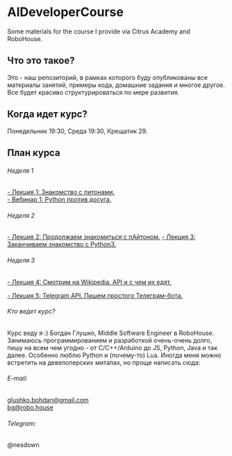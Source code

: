# AIDeveloperCourse
Some materials for the course I provide via Citrus Academy and RoboHouse.

## Что это такое?
Это - наш репозиторий, в рамках которого буду опубликованы все материалы занятий, примеры кода, домашние задания и многое другое. Все будет красиво структурироваться по мере развития.

## Когда идет курс?
Понедельник 19:30, Среда 19:30, Крещатик 29.

## План курса
###### Неделя 1
<a href="https://github.com/nesdown/AIDeveloperCourse/tree/master/Lection1">- Лекция 1: Знакомство с питонами. </a> <br/>
<a href="https://www.youtube.com/watch?v=xHp1dMIL7P4">- Вебинар 1: Python против досуга.</a>

###### Неделя 2
<a href="https://github.com/nesdown/AIDeveloperCourse/tree/master/Lection2">- Лекция 2: Продолжаем знакомиться с пАйтоном.</a>
<a href="https://github.com/nesdown/AIDeveloperCourse/tree/master/Lection3">- Лекция 3: Заканчиваем знакомство с Python3.</a>

###### Неделя 3
<a href="https://github.com/nesdown/AIDeveloperCourse/tree/master/Lection4">- Лекция 4: Смотрим на Wikipedia. API и с чем их едят.</a>

<a href="https://github.com/nesdown/AIDeveloperCourse/tree/master/Lection5">- Лекция 5: Telegram API. Пишем простого Телеграм-бота.</a>

###### Кто ведет курс?
Курс веду я :) Богдан Глушко, Middle Software Engineer в RoboHouse.
Занимаюсь программированием и разработкой очень-очень долго, пишу на всем чем угодно - от C/C++/Arduino до JS, Python, Java и так далее.
Особенно люблю Python и (почему-то) Lua.
Иногда меня можно встретить на девелоперских митапах, но проще написать сюда:

###### E-mail: 
glushko.bohdan@gmail.com <br>
bg@robo.house

###### Telegram:
@nesdown
